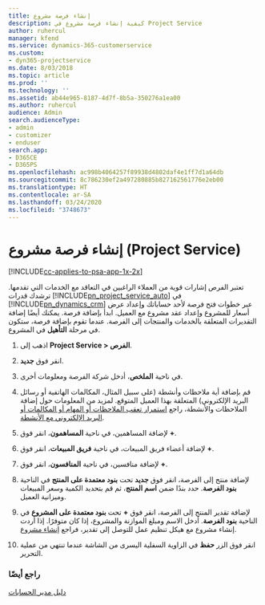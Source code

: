 ```yaml
---
title: إنشاء فرصة مشروع
description: كيفية إنشاء فرصة مشروع في Project Service
author: ruhercul
manager: kfend
ms.service: dynamics-365-customerservice
ms.custom:
- dyn365-projectservice
ms.date: 8/03/2018
ms.topic: article
ms.prod: ''
ms.technology: ''
ms.assetid: ab44e965-8187-4d7f-8b5a-350276a1ea00
ms.author: ruhercul
audience: Admin
search.audienceType:
- admin
- customizer
- enduser
search.app:
- D365CE
- D365PS
ms.openlocfilehash: ac998b4064257f89938d4802daf4e1ff7d1a64db
ms.sourcegitcommit: 8c786230ef2a497280885b827162561776e2eb00
ms.translationtype: HT
ms.contentlocale: ar-SA
ms.lasthandoff: 03/24/2020
ms.locfileid: "3748673"
---
```

# <a name="create-a-project-opportunity-project-service"></a>إنشاء فرصة مشروع (Project Service)

[!INCLUDE[cc-applies-to-psa-app-1x-2x](../includes/cc-applies-to-psa-app-1x-2x.md)]

تعتبر الفرص إشارات قوية من العملاء الراغبين في التعاقد مع الخدمات التي تقدمها. ترشدك قدرات [!INCLUDE[pn_project_service_auto](../includes/pn-project-service-auto.md)] في [!INCLUDE[pn_dynamics_crm](../includes/pn-dynamics-crm.md)] عبر خطوات فتح فرصة لأحد حساباتك وإعداد عرض أسعار للمشروع وإعداد عقد مشروع مع العميل. ابدأ بإضافة فرصة. يمكنك أيضًا إضافة التقديرات المتعلقة بالخدمات والمنتجات إلى الفرصة. عندما تقوم بإضافة فرصة، ستكون في مرحلة **التأهيل** في المشروع.  
  
1.  اذهب إلى **Project Service > الفرص**.  
  
2.  انقر فوق **جديد**.  
  
3.  في ناحية **الملخص**، أدخل شركة الفرصة ومعلومات أخرى.  
  
4.  قم بإضافة أية ملاحظات وأنشطة (على سبيل المثال، المكالمات الهاتفية أو رسائل البريد الإلكتروني) المتعلقة بهذا العميل المتوقع. لمزيد من المعلومات حول إضافة الملاحظات والأنشطة، راجع [استمرار تعقب الملاحظات أو المهام أو المكالمات أو البريد الإلكتروني مع الأنشطة](../basics/work-with-activities.md).  
  
5.  لإضافة المساهمين، في ناحية **المساهمون**، انقر فوق **+**.  
  
6.  لإضافة أعضاء فريق المبيعات، في ناحية **فريق المبيعات**، انقر فوق **+**.  
  
7.  لإضافة منافسين، في ناحية **المنافسون**، انقر فوق **+**.  
  
8.  لإضافة منتج إلى الفرصة، انقر فوق **جديد** تحت **بنود معتمدة على المنتج‬** في الناحية **بنود الفرصة‬**. حدد بندًا ضمن **اسم المنتج**، ثم قم بتحديد الكمية وسعر المبيعات وميزانية العميل‬.  
  
9. لإضافة تقدير المنتج إلى الفرصة، انقر فوق **+** تحت **بنود معتمدة على المشروع** في الناحية **بنود الفرصة**. أدخل الاسم ومبلغ الموازنة والمشروع، إذا كان متوفرًا. إذا أردت إنشاء مشروع مع هيكل تنظيم عمل للتوصل إلى تقدير، فراجع [إنشاء مشروع](../project-service/create-project.md).  
  
10. انقر فوق الزر **حفظ** في الزاوية السفلية اليسرى من الشاشة عندما تنتهي من عملية التحرير.  
  
### <a name="see-also"></a>راجع أيضًا  
 [دليل مدير الحسابات](../project-service/account-manager-guide.md)
